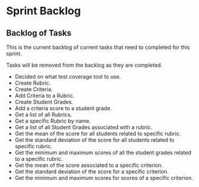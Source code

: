 
# Sprint Backlog
## Backlog of Tasks
This is the current backlog of current tasks that need to completed for this sprint.

Tasks will be removed from the backlog as they are completed.

- Decided on what test coverage tool to use.
- Create Rubric.
- Create Criteria.
- Add Criteria to a Rubric. 
- Create Student Grades.
- Add a criteria score to a student grade. 
- Get a list of all Rubrics. 
- Get a specific Rubric by name.
- Get a list of all Student Grades associated with a rubric. 
- Get the mean of the score for all students related to specific rubric. 
- Get the standard deviation of the score for all students related to specific rubric. 
- Get the minimum and maximum scores of all the student grades related to a specific rubric.
- Get the mean of the score associated to a specific criterion.
- Get the standard deviation of the score for a specific criterion.
- Get the minimum and maximum scores for scores of a specific criterion. 
